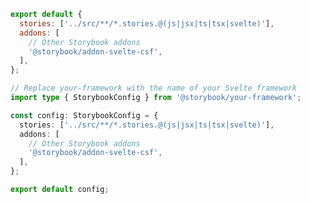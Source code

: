 <!-- TODO: Vet this example for CSF Next compatibility -->

```js filename=".storybook/main.js" renderer="svelte" language="js"
export default {
  stories: ['../src/**/*.stories.@(js|jsx|ts|tsx|svelte)'],
  addons: [
    // Other Storybook addons
    '@storybook/addon-svelte-csf',
  ],
};
```

```ts filename=".storybook/main.ts" renderer="svelte" language="ts"
// Replace your-framework with the name of your Svelte framework
import type { StorybookConfig } from '@storybook/your-framework';

const config: StorybookConfig = {
  stories: ['../src/**/*.stories.@(js|jsx|ts|tsx|svelte)'],
  addons: [
    // Other Storybook addons
    '@storybook/addon-svelte-csf',
  ],
};

export default config;
```
